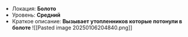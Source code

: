 - Локация: **Болото**
- Уровень: **Средний**
- Краткое описание: **Вызывает утопленников которые потонули в болоте**
![[Pasted image 20250106204840.png]]
